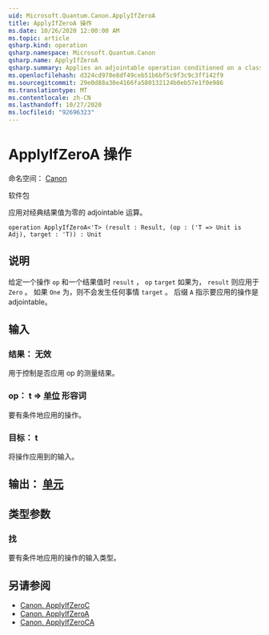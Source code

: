 ```yaml
---
uid: Microsoft.Quantum.Canon.ApplyIfZeroA
title: ApplyIfZeroA 操作
ms.date: 10/26/2020 12:00:00 AM
ms.topic: article
qsharp.kind: operation
qsharp.namespace: Microsoft.Quantum.Canon
qsharp.name: ApplyIfZeroA
qsharp.summary: Applies an adjointable operation conditioned on a classical result value being zero.
ms.openlocfilehash: d324cd970e8df49ceb51b6bf5c9f3c9c3ff142f9
ms.sourcegitcommit: 29e0d88a30e4166fa580132124b0eb57e1f0e986
ms.translationtype: MT
ms.contentlocale: zh-CN
ms.lasthandoff: 10/27/2020
ms.locfileid: "92696323"
---
```

# <a name="applyifzeroa-operation"></a>ApplyIfZeroA 操作

命名空间： [Canon](xref:Microsoft.Quantum.Canon)

软件包 [](https://nuget.org/packages/)


应用对经典结果值为零的 adjointable 运算。

```qsharp
operation ApplyIfZeroA<'T> (result : Result, (op : ('T => Unit is Adj), target : 'T)) : Unit
```


## <a name="description"></a>说明

给定一个操作 `op` 和一个结果值时 `result` ， `op` `target` 如果为， `result` 则应用于 `Zero` 。 如果 `One` 为，则不会发生任何事情 `target` 。
后缀 `A` 指示要应用的操作是 adjointable。

## <a name="input"></a>输入

### <a name="result--__invalidresult__"></a>结果： __无效 <Result>__

用于控制是否应用 op 的测量结果。


### <a name="op--t--unit-adj"></a>op： t => [单位](xref:microsoft.quantum.lang-ref.unit) 形容词

要有条件地应用的操作。


### <a name="target--t"></a>目标： t

将操作应用到的输入。



## <a name="output--unit"></a>输出： [单元](xref:microsoft.quantum.lang-ref.unit)



## <a name="type-parameters"></a>类型参数

### <a name="t"></a>找

要有条件地应用的操作的输入类型。

## <a name="see-also"></a>另请参阅

- [Canon. ApplyIfZeroC](xref:Microsoft.Quantum.Canon.ApplyIfZeroC)
- [Canon. ApplyIfZeroA](xref:Microsoft.Quantum.Canon.ApplyIfZeroA)
- [Canon. ApplyIfZeroCA](xref:Microsoft.Quantum.Canon.ApplyIfZeroCA)